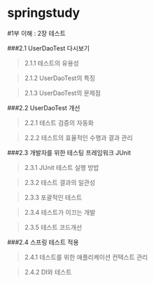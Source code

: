 

springstudy
===========

#1부 이해 : 2장 테스트

###2.1 UserDaoTest 다시보기

>2.1.1 테스트의 유용성

>2.1.2 UserDaoTest의 특징

>2.1.3 UserDaoTest의 문제점

###2.2 UserDaoTest 개선

>2.2.1 테스트 검증의 자동화

>2.2.2 테스트의 효율적인 수행과 결과 관리

###2.3 개발자를 위한 테스팅 프레임워크 JUnit

>2.3.1 JUnit 테스트 실행 방밥

>2.3.2 테스트 결과의 일관성

>2.3.3 포괄적인 테스트

>2.3.4 테스트가 이끄는 개발

>2.3.5 테스트 코드개선

###2.4 스프링 테스트 적용

>2.4.1 테스트를 위한 애플리케이션 컨텍스트 관리

>2.4.2 DI와 테스트